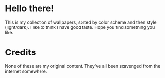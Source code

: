 # Hello there!
This is my collection of wallpapers, sorted by color scheme and then style (light/dark). I like to think I have good taste. Hope you find something you like.

# Credits
None of these are my original content. They've all been scavenged from the internet somewhere.
